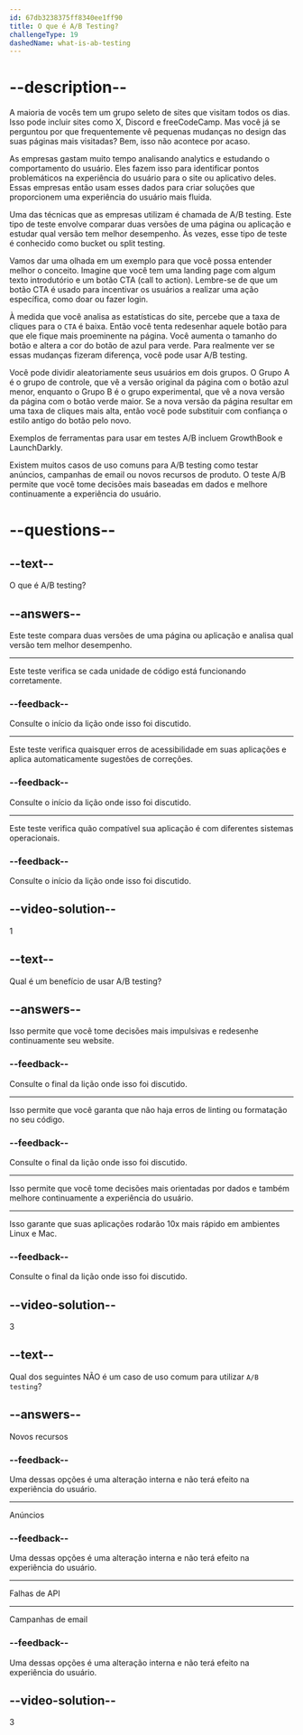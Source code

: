 ```yaml
---
id: 67db3238375ff8340ee1ff90
title: O que é A/B Testing?
challengeType: 19
dashedName: what-is-ab-testing
---
```


# --description--

A maioria de vocês tem um grupo seleto de sites que visitam todos os dias. Isso pode incluir sites como X, Discord e freeCodeCamp. Mas você já se perguntou por que frequentemente vê pequenas mudanças no design das suas páginas mais visitadas? Bem, isso não acontece por acaso.

As empresas gastam muito tempo analisando analytics e estudando o comportamento do usuário. Eles fazem isso para identificar pontos problemáticos na experiência do usuário para o site ou aplicativo deles. Essas empresas então usam esses dados para criar soluções que proporcionem uma experiência do usuário mais fluida.

Uma das técnicas que as empresas utilizam é chamada de A/B testing. Este tipo de teste envolve comparar duas versões de uma página ou aplicação e estudar qual versão tem melhor desempenho. Às vezes, esse tipo de teste é conhecido como bucket ou split testing.

Vamos dar uma olhada em um exemplo para que você possa entender melhor o conceito. Imagine que você tem uma landing page com algum texto introdutório e um botão CTA (call to action). Lembre-se de que um botão CTA é usado para incentivar os usuários a realizar uma ação específica, como doar ou fazer login.

À medida que você analisa as estatísticas do site, percebe que a taxa de cliques para o `CTA` é baixa. Então você tenta redesenhar aquele botão para que ele fique mais proeminente na página. Você aumenta o tamanho do botão e altera a cor do botão de azul para verde. Para realmente ver se essas mudanças fizeram diferença, você pode usar A/B testing.

Você pode dividir aleatoriamente seus usuários em dois grupos. O Grupo A é o grupo de controle, que vê a versão original da página com o botão azul menor, enquanto o Grupo B é o grupo experimental, que vê a nova versão da página com o botão verde maior. Se a nova versão da página resultar em uma taxa de cliques mais alta, então você pode substituir com confiança o estilo antigo do botão pelo novo.

Exemplos de ferramentas para usar em testes A/B incluem GrowthBook e LaunchDarkly.

Existem muitos casos de uso comuns para A/B testing como testar anúncios, campanhas de email ou novos recursos de produto. O teste A/B permite que você tome decisões mais baseadas em dados e melhore continuamente a experiência do usuário.

# --questions--

## --text--

O que é A/B testing?

## --answers--

Este teste compara duas versões de uma página ou aplicação e analisa qual versão tem melhor desempenho.

---

Este teste verifica se cada unidade de código está funcionando corretamente.

### --feedback--

Consulte o início da lição onde isso foi discutido.

---

Este teste verifica quaisquer erros de acessibilidade em suas aplicações e aplica automaticamente sugestões de correções.

### --feedback--

Consulte o início da lição onde isso foi discutido.

---

Este teste verifica quão compatível sua aplicação é com diferentes sistemas operacionais.

### --feedback--

Consulte o início da lição onde isso foi discutido.

## --video-solution--

1

## --text--

Qual é um benefício de usar A/B testing?

## --answers--

Isso permite que você tome decisões mais impulsivas e redesenhe continuamente seu website.

### --feedback--

Consulte o final da lição onde isso foi discutido.

---

Isso permite que você garanta que não haja erros de linting ou formatação no seu código.

### --feedback--

Consulte o final da lição onde isso foi discutido.

---

Isso permite que você tome decisões mais orientadas por dados e também melhore continuamente a experiência do usuário.

---

Isso garante que suas aplicações rodarão 10x mais rápido em ambientes Linux e Mac.

### --feedback--

Consulte o final da lição onde isso foi discutido.

## --video-solution--

3

## --text--

Qual dos seguintes NÃO é um caso de uso comum para utilizar `A/B testing`?

## --answers--

Novos recursos

### --feedback--

Uma dessas opções é uma alteração interna e não terá efeito na experiência do usuário.

---

Anúncios

### --feedback--

Uma dessas opções é uma alteração interna e não terá efeito na experiência do usuário.

---

Falhas de API

---

Campanhas de email

### --feedback--

Uma dessas opções é uma alteração interna e não terá efeito na experiência do usuário.

## --video-solution--

3
